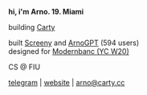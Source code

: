 **hi, i'm Arno. 19. Miami**

building [Carty](https://carty-landing.vercel.app/?ref=github)

built [Screeny](https://apps.microsoft.com/detail/9P2XX9PJM3SR?hl=en-us&gl=US&ocid=pdpshare) and [ArnoGPT](https://t.me/ArnoGPT_bot) (594 users)  
designed for [Modernbanc (YC W20)](https://modernbanc.com/)

CS @ FIU

[telegram](https://t.me/ArnoGevorkyan) | [website](https://arnogevorkyan.com) | [arno@carty.cc](mailto:arno@carty.cc)
